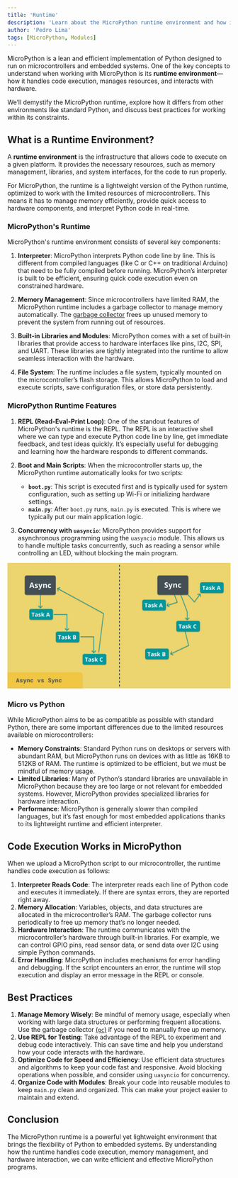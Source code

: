 ```yaml
---
title: 'Runtime'
description: 'Learn about the MicroPython runtime environment and how it handles code execution on microcontrollers.'
author: 'Pedro Lima'
tags: [MicroPython, Modules]
---
```


MicroPython is a lean and efficient implementation of Python designed to run on microcontrollers and embedded systems. One of the key concepts to understand when working with MicroPython is its **runtime environment**—how it handles code execution, manages resources, and interacts with hardware.

We’ll demystify the MicroPython runtime, explore how it differs from other environments like standard Python, and discuss best practices for working within its constraints.

## What is a Runtime Environment?

A **runtime environment** is the infrastructure that allows code to execute on a given platform. It provides the necessary resources, such as memory management, libraries, and system interfaces, for the code to run properly. 

For MicroPython, the runtime is a lightweight version of the Python runtime, optimized to work with the limited resources of microcontrollers. This means it has to manage memory efficiently, provide quick access to hardware components, and interpret Python code in real-time.

### MicroPython's Runtime

MicroPython's runtime environment consists of several key components:

1. **Interpreter**: MicroPython interprets Python code line by line. This is different from compiled languages (like C or C++ on traditional Arduino) that need to be fully compiled before running. MicroPython’s interpreter is built to be efficient, ensuring quick code execution even on constrained hardware.

2. **Memory Management**: Since microcontrollers have limited RAM, the MicroPython runtime includes a garbage collector to manage memory automatically. The [garbage collector](https://docs.micropython.org/en/latest/library/gc.html) frees up unused memory to prevent the system from running out of resources.

3. **Built-in Libraries and Modules**: MicroPython comes with a set of built-in libraries that provide access to hardware interfaces like pins, I2C, SPI, and UART. These libraries are tightly integrated into the runtime to allow seamless interaction with the hardware.

4. **File System**: The runtime includes a file system, typically mounted on the microcontroller’s flash storage. This allows MicroPython to load and execute scripts, save configuration files, or store data persistently.

### MicroPython Runtime Features

1. **REPL (Read-Eval-Print Loop)**: One of the standout features of MicroPython's runtime is the REPL. The REPL is an interactive shell where we can type and execute Python code line by line, get immediate feedback, and test ideas quickly. It’s especially useful for debugging and learning how the hardware responds to different commands.

2. **Boot and Main Scripts**: When the microcontroller starts up, the MicroPython runtime automatically looks for two scripts:
   - **`boot.py`**: This script is executed first and is typically used for system configuration, such as setting up Wi-Fi or initializing hardware settings.
   - **`main.py`**: After `boot.py` runs, `main.py` is executed. This is where we typically put our main application logic.

3. **Concurrency with `uasyncio`**: MicroPython provides support for asynchronous programming using the `uasyncio` module. This allows us to handle multiple tasks concurrently, such as reading a sensor while controlling an LED, without blocking the main program.

![Async VS Sync](assets/AsyncvsSync.png)

### Micro vs Python

While MicroPython aims to be as compatible as possible with standard Python, there are some important differences due to the limited resources available on microcontrollers:

- **Memory Constraints**: Standard Python runs on desktops or servers with abundant RAM, but MicroPython runs on devices with as little as 16KB to 512KB of RAM. The runtime is optimized to be efficient, but we must be mindful of memory usage.
- **Limited Libraries**: Many of Python’s standard libraries are unavailable in MicroPython because they are too large or not relevant for embedded systems. However, MicroPython provides specialized libraries for hardware interaction.
- **Performance**: MicroPython is generally slower than compiled languages, but it’s fast enough for most embedded applications thanks to its lightweight runtime and efficient interpreter.

## Code Execution Works in MicroPython

When we upload a MicroPython script to our microcontroller, the runtime handles code execution as follows:

1. **Interpreter Reads Code**: The interpreter reads each line of Python code and executes it immediately. If there are syntax errors, they are reported right away.
2. **Memory Allocation**: Variables, objects, and data structures are allocated in the microcontroller’s RAM. The garbage collector runs periodically to free up memory that’s no longer needed.
3. **Hardware Interaction**: The runtime communicates with the microcontroller’s hardware through built-in libraries. For example, we can control GPIO pins, read sensor data, or send data over I2C using simple Python commands.
4. **Error Handling**: MicroPython includes mechanisms for error handling and debugging. If the script encounters an error, the runtime will stop execution and display an error message in the REPL or console.

## Best Practices
1. **Manage Memory Wisely**: Be mindful of memory usage, especially when working with large data structures or performing frequent allocations. Use the garbage collector [(`gc`)](https://docs.micropython.org/en/latest/library/gc.html) if you need to manually free up memory.
2. **Use REPL for Testing**: Take advantage of the REPL to experiment and debug code interactively. This can save time and help you understand how your code interacts with the hardware.
3. **Optimize Code for Speed and Efficiency**: Use efficient data structures and algorithms to keep your code fast and responsive. Avoid blocking operations when possible, and consider using `uasyncio` for concurrency.
4. **Organize Code with Modules**: Break your code into reusable modules to keep `main.py` clean and organized. This can make your project easier to maintain and extend.

## Conclusion

The MicroPython runtime is a powerful yet lightweight environment that brings the flexibility of Python to embedded systems. By understanding how the runtime handles code execution, memory management, and hardware interaction, we can write efficient and effective MicroPython programs.